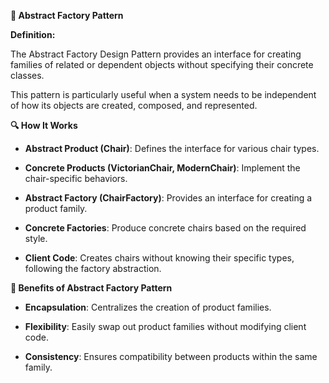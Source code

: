 **🧩 Abstract Factory Pattern**

**Definition:**

The Abstract Factory Design Pattern provides an interface for creating families of related or dependent objects without specifying their concrete classes.

This pattern is particularly useful when a system needs to be independent of how its objects are created, composed, and represented.

**🔍 How It Works**

- **Abstract Product (Chair)**: Defines the interface for various chair types.

- **Concrete Products (VictorianChair, ModernChair)**: Implement the chair-specific behaviors.

- **Abstract Factory (ChairFactory)**: Provides an interface for creating a product family.

- **Concrete Factories**: Produce concrete chairs based on the required style.

- **Client Code**: Creates chairs without knowing their specific types, following the factory abstraction.

**🌟 Benefits of Abstract Factory Pattern**

- **Encapsulation**: Centralizes the creation of product families.

- **Flexibility**: Easily swap out product families without modifying client code.

- **Consistency**: Ensures compatibility between products within the same family.
